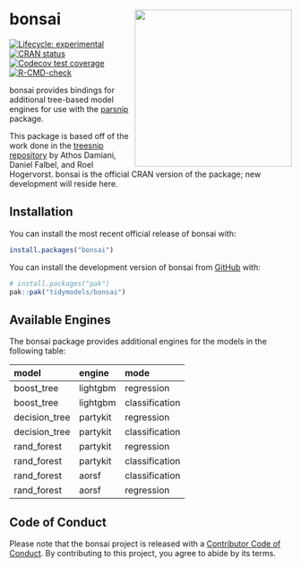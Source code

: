 
<!-- README.md is generated from README.Rmd. Please edit that file -->

# bonsai <img src="man/figures/logo.png" align="right" width=280 />

<!-- badges: start -->

[![Lifecycle:
experimental](https://img.shields.io/badge/lifecycle-experimental-orange.svg)](https://lifecycle.r-lib.org/articles/stages.html#experimental)
[![CRAN
status](https://www.r-pkg.org/badges/version/bonsai)](https://CRAN.R-project.org/package=bonsai)
[![Codecov test
coverage](https://codecov.io/gh/tidymodels/bonsai/branch/main/graph/badge.svg)](https://app.codecov.io/gh/tidymodels/bonsai?branch=main)
[![R-CMD-check](https://github.com/tidymodels/bonsai/workflows/R-CMD-check/badge.svg)](https://github.com/tidymodels/bonsai/actions)
<!-- badges: end -->

bonsai provides bindings for additional tree-based model engines for use
with the [parsnip](https://parsnip.tidymodels.org/) package.

This package is based off of the work done in the [treesnip
repository](https://github.com/curso-r/treesnip) by Athos Damiani,
Daniel Falbel, and Roel Hogervorst. bonsai is the official CRAN version
of the package; new development will reside here.

## Installation

You can install the most recent official release of bonsai with:

``` r
install.packages("bonsai")
```

You can install the development version of bonsai from
[GitHub](https://github.com/) with:

``` r
# install.packages("pak")
pak::pak("tidymodels/bonsai")
```

## Available Engines

The bonsai package provides additional engines for the models in the
following table:

| model         | engine   | mode           |
|:--------------|:---------|:---------------|
| boost_tree    | lightgbm | regression     |
| boost_tree    | lightgbm | classification |
| decision_tree | partykit | regression     |
| decision_tree | partykit | classification |
| rand_forest   | partykit | regression     |
| rand_forest   | partykit | classification |
| rand_forest   | aorsf    | classification |
| rand_forest   | aorsf    | regression     |

## Code of Conduct

Please note that the bonsai project is released with a [Contributor Code
of
Conduct](https://contributor-covenant.org/version/2/0/CODE_OF_CONDUCT.html).
By contributing to this project, you agree to abide by its terms.
